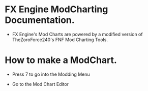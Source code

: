 # FX Engine ModCharting Documentation.

* FX Engine's Mod Charts are powered by a modified version of TheZoroForce240's FNF Mod Charting Tools.

# How to make a ModChart.

* Press 7 to go into the Modding Menu

* Go to the Mod Chart Editor